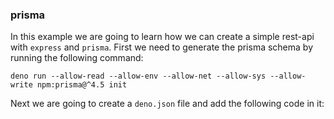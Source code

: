 ### prisma

In this example we are going to learn how we can create a simple rest-api with `express` and `prisma`. First we need to generate the prisma schema by running the following command:

```shell
deno run --allow-read --allow-env --allow-net --allow-sys --allow-write npm:prisma@^4.5 init
```

Next we are going to create a `deno.json` file and add the following code in it:
